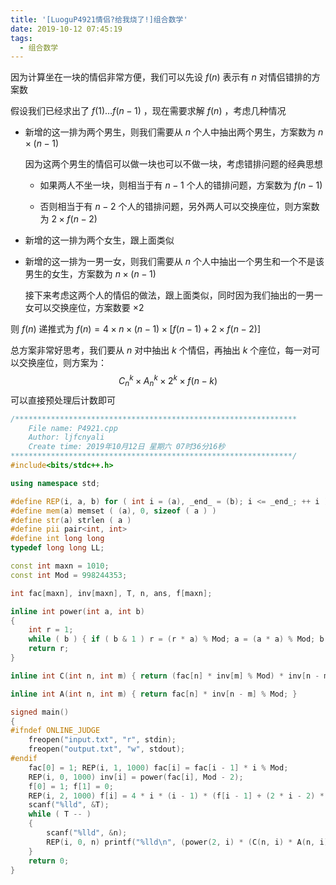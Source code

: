 ```yaml
---
title: '[LuoguP4921情侣?给我烧了!]组合数学'
date: 2019-10-12 07:45:19
tags:
  - 组合数学
---
```


因为计算坐在一块的情侣非常方便，我们可以先设 $f(n)$ 表示有 $n$ 对情侣错排的方案数

假设我们已经求出了 $f(1)\dots f(n-1)$ ，现在需要求解 $f(n)$ ，考虑几种情况

<!-- more -->

*   新增的这一排为两个男生，则我们需要从 $n$ 个人中抽出两个男生，方案数为 $n\times(n-1)$

    因为这两个男生的情侣可以做一块也可以不做一块，考虑错排问题的经典思想

    *   如果两人不坐一块，则相当于有 $n-1$ 个人的错排问题，方案数为 $f(n-1)$

    *   否则相当于有 $n-2$ 个人的错排问题，另外两人可以交换座位，则方案数为 $2\times f(n-2)$ 

*   新增的这一排为两个女生，跟上面类似

*   新增的这一排为一男一女，则我们需要从 $n$ 个人中抽出一个男生和一个不是该男生的女生，方案数为 $n\times (n-1)$

    接下来考虑这两个人的情侣的做法，跟上面类似，同时因为我们抽出的一男一女可以交换座位，方案数要 $\times 2$

则 $f(n)$ 递推式为 $f(n)=4\times n\times (n-1)\times [f(n-1)+2\times f(n-2)]$

总方案非常好思考，我们要从 $n$ 对中抽出 $k$ 个情侣，再抽出 $k$ 个座位，每一对可以交换座位，则方案为：
$$
C_n^k\times A_n^k\times 2^k\times f(n-k)
$$
可以直接预处理后计数即可

```c++
/***************************************************************
	File name: P4921.cpp
	Author: ljfcnyali
	Create time: 2019年10月12日 星期六 07时36分16秒
***************************************************************/
#include<bits/stdc++.h>

using namespace std;

#define REP(i, a, b) for ( int i = (a), _end_ = (b); i <= _end_; ++ i ) 
#define mem(a) memset ( (a), 0, sizeof ( a ) ) 
#define str(a) strlen ( a ) 
#define pii pair<int, int>
#define int long long
typedef long long LL;

const int maxn = 1010; 
const int Mod = 998244353;

int fac[maxn], inv[maxn], T, n, ans, f[maxn];

inline int power(int a, int b)
{
    int r = 1;
    while ( b ) { if ( b & 1 ) r = (r * a) % Mod; a = (a * a) % Mod; b >>= 1; }
    return r;
}

inline int C(int n, int m) { return (fac[n] * inv[m] % Mod) * inv[n - m] % Mod; }

inline int A(int n, int m) { return fac[n] * inv[n - m] % Mod; }

signed main()
{
#ifndef ONLINE_JUDGE
    freopen("input.txt", "r", stdin);
    freopen("output.txt", "w", stdout);
#endif
    fac[0] = 1; REP(i, 1, 1000) fac[i] = fac[i - 1] * i % Mod;
    REP(i, 0, 1000) inv[i] = power(fac[i], Mod - 2);
    f[0] = 1; f[1] = 0;
    REP(i, 2, 1000) f[i] = 4 * i * (i - 1) * (f[i - 1] + (2 * i - 2) * f[i - 2] % Mod) % Mod;
    scanf("%lld", &T);
    while ( T -- ) 
    {
        scanf("%lld", &n);
        REP(i, 0, n) printf("%lld\n", (power(2, i) * (C(n, i) * A(n, i)  % Mod) % Mod) * f[n - i] % Mod);
    }
    return 0;
}
```

